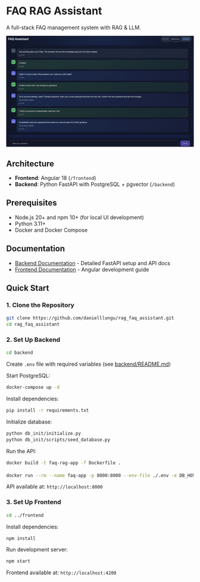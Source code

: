# FAQ RAG Assistant

A full-stack FAQ management system with RAG & LLM.

![FAQ Assistant Interface](assets/chat.png)

## Architecture

- **Frontend**: Angular 18 (`/frontend`)
- **Backend**: Python FastAPI with PostgreSQL + pgvector (`/backend`)

## Prerequisites

- Node.js 20+ and npm 10+ (for local UI development)
- Python 3.11+
- Docker and Docker Compose

## Documentation

- [Backend Documentation](backend/README.md) - Detailed FastAPI setup and API docs
- [Frontend Documentation](frontend/README.md) - Angular development guide

## Quick Start

### 1. Clone the Repository
```bash
git clone https://github.com/danielllungu/rag_faq_assistant.git
cd rag_faq_assistant
```

### 2. Set Up Backend
```bash
cd backend
```

Create `.env` file with required variables (see [backend/README.md](backend/README.md))

Start PostgreSQL:
```bash
docker-compose up -d
```

Install dependencies:
```bash
pip install -r requirements.txt
```

Initialize database:
```bash
python db_init/initialize.py
python db_init/scripts/seed_database.py
```

Run the API:
```bash
docker build -t faq-rag-app -f Dockerfile .

docker run --rm --name faq-app -p 8000:8000 --env-file ./.env -e DB_HOST=host.docker.internal faq-rag-app
```

API available at: `http://localhost:8000`

### 3. Set Up Frontend
```bash
cd ../frontend
```

Install dependencies:
```bash
npm install
```

Run development server:
```bash
npm start
```

Frontend available at: `http://localhost:4200`
